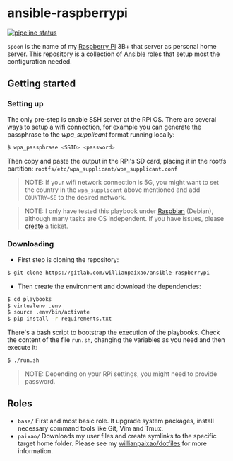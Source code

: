 # ansible-raspberrypi
[![pipeline status](https://gitlab.com/willianpaixao/ansible-raspberrypi/badges/master/pipeline.svg)](https://gitlab.com/willianpaixao/ansible-raspberrypi/commits/master)

`spoon` is the name of my [Raspberry Pi](https://www.raspberrypi.org/) 3B+ that server as personal home server. This repository is a collection of [Ansible](https://www.ansible.com/) roles that setup most the configuration needed.

## Getting started

### Setting up

The only pre-step is enable SSH server at the RPi OS. There are several ways to setup a wifi connection, for example you can generate the passphrase to the *wpa_supplicant* format running locally:
``` bash
$ wpa_passphrase <SSID> <password>
```
Then copy and paste the output in the RPi's SD card, placing it in the rootfs partition: `rootfs/etc/wpa_supplicant/wpa_supplicant.conf`

> NOTE: If your wifi network connection is 5G, you might want to set the country in the `wpa_supplicant` above mentioned and add `COUNTRY=SE` to the desired network.

> NOTE: I only have tested this playbook under [Raspbian](https://www.raspberrypi.org/downloads/raspbian/) (Debian), although many tasks are OS independent. If you have issues, please [create](https://gitlab.com/willianpaixao/ansible-raspberrypi/issues/new) a ticket.

### Downloading

* First step is cloning the repository:
``` bash
$ git clone https://gitlab.com/willianpaixao/ansible-raspberrypi
```

* Then create the environment and download the dependencies:
``` bash
$ cd playbooks
$ virtualenv .env
$ source .env/bin/activate
$ pip install -r requirements.txt
```

There's a bash script to bootstrap the execution of the playbooks. Check the content of the file `run.sh`, changing the variables as you need and then execute it:
``` bash
$ ./run.sh
```
> NOTE: Depending on your RPi settings, you might need to provide password.

## Roles
* `base/` First and most basic role. It upgrade system packages, install necessary command tools like Git, Vim and Tmux.
* `paixao/` Downloads my user files and create symlinks to the specific target home folder. Please see my [willianpaixao/dotfiles](https://github.com/willianpaixao/dotfiles) for more information.
